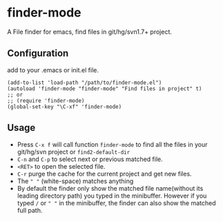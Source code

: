 # finder-mode
A File finder for emacs, find files in git/hg/svn1.7+ project.

## Configuration
add to your .emacs or init.el file.

    (add-to-list 'load-path "/path/to/finder-mode.el")
    (autoload 'finder-mode "finder-mode" "Find files in project" t)
    ;; or
    ;; (require 'finder-mode)
    (global-set-key "\C-xf" 'finder-mode)

## Usage

* Press `C-x f` will call function `finder-mode` to find all the files in your git/hg/svn project or `find2-default-dir`
* `C-n` and `C-p` to select next or previous matched file.
* `<RET>` to open the selected file.
* `C-r` purge the cache for the current project and get new files.
* The `" "` (white-space) matches anything
* By default the finder only show the matched file name(without its leading directory path) you typed in the minibuffer. However if you typed `/` or `" "` in the minibuffer, the finder can also show the matched full path.

